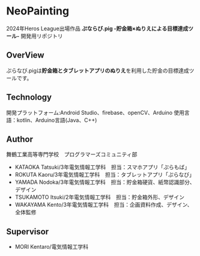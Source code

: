 # NeoPainting
2024年Heros League出場作品 **ぷならび.pig -貯金箱×ぬりえによる目標達成ツール-**
開発用リポジトリ

## OverView
ぷらなび.pigは**貯金箱とタブレットアプリのぬりえ**を利用した貯金の目標達成ツールです。

## Technology
開発プラットフォーム:Android Studio、firebase、openCV、Arduino
使用言語：kotlin、Arduino言語(Java、C++)

## Author
舞鶴工業高等専門学校　プログラマーズコミュニティ部

- KATAOKA Tatsuki/3年電気情報工学科　担当：スマホアプリ「ぷらもば」
- ROKUTA Kaoru/3年電気情報工学科　担当：タブレットアプリ「ぷらなび」
- YAMADA Nodoka/3年電気情報工学科　担当：貯金箱硬貨、紙幣認識部分、デザイン
- TSUKAMOTO Itsuki/2年電気情報工学科　担当：貯金箱外形、デザイン
- WAKAYAMA Kento/3年電気情報工学科　担当：企画資料作成、デザイン、全体監修

## Supervisor
- MORI Kentaro/電気情報工学科
